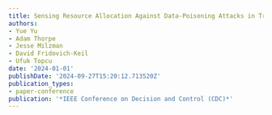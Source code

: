 ```yaml
---
title: Sensing Resource Allocation Against Data-Poisoning Attacks in Traffic Routing
authors:
- Yue Yu
- Adam Thorpe
- Jesse Milzman
- David Fridovich-Keil
- Ufuk Topcu
date: '2024-01-01'
publishDate: '2024-09-27T15:20:12.713520Z'
publication_types:
- paper-conference
publication: '*IEEE Conference on Decision and Control (CDC)*'
---
```

